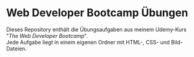 # Web Developer Bootcamp Übungen
Dieses Repository enthält die Übungsaufgaben aus meinem Udemy-Kurs "*The Web Developer Bootcamp*".  
Jede Aufgabe liegt in einem eigenen Ordner mit HTML-, CSS- und Bild-Dateien.
